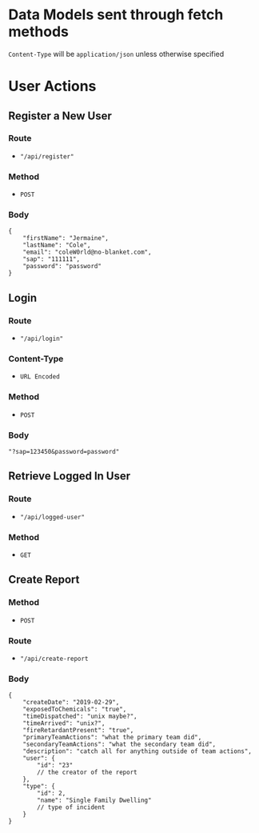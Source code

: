 # Data Models sent through fetch methods
`Content-Type` will be `application/json` unless otherwise specified

# User Actions

## Register a New User

### Route
- `"/api/register"`

### Method
- `POST`

### Body

```
{
	"firstName": "Jermaine",
	"lastName": "Cole",
	"email": "coleW0rld@no-blanket.com",
	"sap": "111111",
	"password": "password"
}
```


## Login

### Route
- `"/api/login"`

### Content-Type
- `URL Encoded`

### Method
- `POST`

### Body
```
"?sap=123450&password=password"
```

## Retrieve Logged In User

### Route
- `"/api/logged-user"`

### Method
- `GET`


## Create Report

### Method 
- `POST`

### Route
- `"/api/create-report`

### Body
```
{
	"createDate": "2019-02-29",
	"exposedToChemicals": "true",
	"timeDispatched": "unix maybe?",
	"timeArrived": "unix?",
	"fireRetardantPresent": "true",
	"primaryTeamActions": "what the primary team did",
	"secondaryTeamActions": "what the secondary team did",
	"description": "catch all for anything outside of team actions",
	"user": {
		"id": "23"
		// the creator of the report
	},
	"type": {
		"id": 2,
		"name": "Single Family Dwelling"
		// type of incident
	}
}
```

